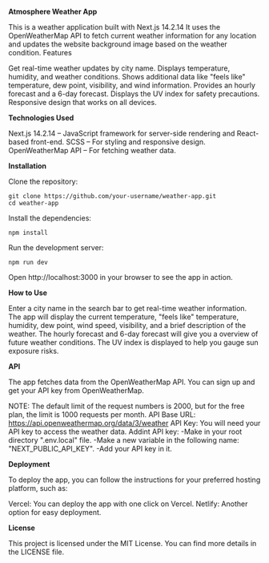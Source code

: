 <b>Atmosphere Weather App</b>

This is a weather application built with Next.js 14.2.14 It uses the OpenWeatherMap API to fetch current weather information for any location and updates the website background image based on the weather condition.
Features

  Get real-time weather updates by city name.
  Displays temperature, humidity, and weather conditions.
  Shows additional data like "feels like" temperature, dew point, visibility, and wind information.
  Provides an hourly forecast and a 6-day forecast.
  Displays the UV index for safety precautions.
  Responsive design that works on all devices.

<b>Technologies Used</b>

  Next.js 14.2.14 – JavaScript framework for server-side rendering and React-based front-end.
  SCSS – For styling and responsive design.
  OpenWeatherMap API – For fetching weather data.

<b>Installation</b>

  Clone the repository:

    git clone https://github.com/your-username/weather-app.git
    cd weather-app

  Install the dependencies:

    npm install

  Run the development server:

    npm run dev

  Open http://localhost:3000 in your browser to see the app in action.

<b>How to Use</b>

  Enter a city name in the search bar to get real-time weather information.
  The app will display the current temperature, "feels like" temperature, humidity, dew point, wind speed, visibility, and a brief description   of the weather.
  The hourly forecast and 6-day forecast will give you a overview of future weather conditions.
  The UV index is displayed to help you gauge sun exposure risks.

<b>API</b>

The app fetches data from the OpenWeatherMap API. You can sign up and get your API key from OpenWeatherMap.

  NOTE: The default limit of the request numbers is 2000, but for the free plan, the limit is 1000 requests per month.
  API Base URL: https://api.openweathermap.org/data/3/weather
  API Key: You will need your API key to access the weather data.
  Addint API key:
      -Make in your root directory ".env.local" file.
      -Make a new variable in the following name: "NEXT_PUBLIC_API_KEY".
      -Add your API key in it.

<b>Deployment</b>

To deploy the app, you can follow the instructions for your preferred hosting platform, such as:

  Vercel: You can deploy the app with one click on Vercel.
  Netlify: Another option for easy deployment.

<b>License</b>

This project is licensed under the MIT License. You can find more details in the LICENSE file.